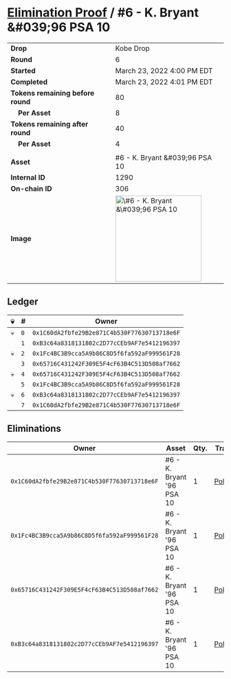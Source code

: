 # [Elimination Proof](./readme.md) / \#6 - K. Bryant &\#039;96 PSA 10

|                                       |                                                                                                                                                                                                      |
| ------------------------------------- | ---------------------------------------------------------------------------------------------------------------------------------------------------------------------------------------------------- |
| **Drop**                              | Kobe Drop                                                                                                                                                                                            |
| **Round**                             | 6                                                                                                                                                                                                    |
| **Started**                           | March 23, 2022 4:00 PM EDT                                                                                                                                                                           |
| **Completed**                         | March 23, 2022 4:01 PM EDT                                                                                                                                                                           |
| **Tokens remaining before round**     | 80                                                                                                                                                                                                   |
| **&nbsp;&nbsp;&nbsp;&nbsp;Per Asset** | 8                                                                                                                                                                                                    |
| **Tokens remaining after round**      | 40                                                                                                                                                                                                   |
| **&nbsp;&nbsp;&nbsp;&nbsp;Per Asset** | 4                                                                                                                                                                                                    |
|                                       |                                                                                                                                                                                                      |
| **Asset**                             | \#6 - K. Bryant &\#039;96 PSA 10                                                                                                                                                                     |
| **Internal ID**                       | 1290                                                                                                                                                                                                 |
| **On-chain ID**                       | 306                                                                                                                                                                                                  |
| **Image**                             | <img src="https://tcdn.blokpax.com/95d5aeda-8531-497f-9416-5c9234419f48/9068e542d0ffddc399e73f4f934e658331944553a26fee58c003cc2d0a342d91.jpg" height="200" alt="\#6 - K. Bryant &\#039;96 PSA 10" /> |

## Ledger

| 💀  | #   | Owner                                        |
| --- | --- | -------------------------------------------- |
| 💀  | `0` | `0x1C60dA2fbfe29B2e871C4b530F77630713718e6F` |
|     | `1` | `0xB3c64a8318131802c2D77cCEb9AF7e5412196397` |
| 💀  | `2` | `0x1Fc4BC3B9cca5A9b86C8D5f6fa592aF999561F28` |
|     | `3` | `0x65716C431242F309E5F4cF63B4C513D508af7662` |
| 💀  | `4` | `0x65716C431242F309E5F4cF63B4C513D508af7662` |
|     | `5` | `0x1Fc4BC3B9cca5A9b86C8D5f6fa592aF999561F28` |
| 💀  | `6` | `0xB3c64a8318131802c2D77cCEb9AF7e5412196397` |
|     | `7` | `0x1C60dA2fbfe29B2e871C4b530F77630713718e6F` |

## Eliminations

| Owner                                        | Asset                      | Qty. | Transaction                                                                                                  |
| -------------------------------------------- | -------------------------- | ---- | ------------------------------------------------------------------------------------------------------------ |
| `0x1C60dA2fbfe29B2e871C4b530F77630713718e6F` | \#6 - K. Bryant '96 PSA 10 | 1    | [Polygonscan](https://polygonscan.com/tx/0x053934a443c2f86469a90cfcef1b1f8cccef60158c8ac0d7350b3753305f34f5) |
| `0x1Fc4BC3B9cca5A9b86C8D5f6fa592aF999561F28` | \#6 - K. Bryant '96 PSA 10 | 1    | [Polygonscan](https://polygonscan.com/tx/0x88b0b6e5928b86297a6c30896b6edf3a4fbf53eefff23de6be702a6175a9875b) |
| `0x65716C431242F309E5F4cF63B4C513D508af7662` | \#6 - K. Bryant '96 PSA 10 | 1    | [Polygonscan](https://polygonscan.com/tx/0x368e4e11c8d253959dfa7b1a55ea13361d24832dbee39b343569f1614b4db955) |
| `0xB3c64a8318131802c2D77cCEb9AF7e5412196397` | \#6 - K. Bryant '96 PSA 10 | 1    | [Polygonscan](https://polygonscan.com/tx/0x145fa4138baefbe47952c3ec3fb42ab92ba90a212e59b2cb3ce44ec2fae9a192) |
